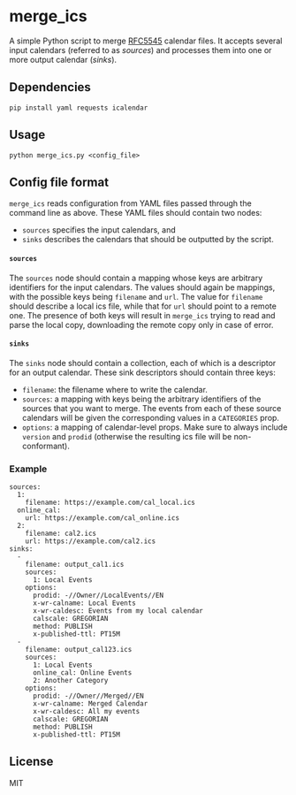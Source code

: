 merge_ics
=========

A simple Python script to merge [RFC5545](https://tools.ietf.org/html/rfc5545) calendar files. It accepts several input calendars (referred to as *sources*) and processes them into one or more output calendar (*sinks*).

## Dependencies

```
pip install yaml requests icalendar
```

## Usage

```
python merge_ics.py <config_file>
```

## Config file format

`merge_ics` reads configuration from YAML files passed through the command line as above. These YAML files should contain two nodes:
- `sources` specifies the input calendars, and
- `sinks` describes the calendars that should be outputted by the script.

#### `sources`

The `sources` node should contain a mapping whose keys are arbitrary identifiers for the input calendars. The values should again be mappings, with the possible keys being `filename` and `url`. The value for `filename` should describe a local ics file, while that for `url` should point to a remote one. The presence of both keys will result in `merge_ics` trying to read and parse the local copy, downloading the remote copy only in case of error.

#### `sinks`

The `sinks` node should contain a collection, each of which is a descriptor for an output calendar. These sink descriptors should contain three keys:

- `filename`: the filename where to write the calendar.
- `sources`: a mapping with keys being the arbitrary identifiers of the sources that you want to merge. The events from each of these source calendars will be given the corresponding values in a `CATEGORIES` prop.
- `options`: a mapping of calendar-level props. Make sure to always include `version` and `prodid` (otherwise the resulting ics file will be non-conformant).

### Example

```
sources:
  1:
    filename: https://example.com/cal_local.ics
  online_cal:
    url: https://example.com/cal_online.ics
  2:
    filename: cal2.ics
    url: https://example.com/cal2.ics
sinks:
  -
    filename: output_cal1.ics
    sources:
      1: Local Events
    options:
      prodid: -//Owner//LocalEvents//EN
      x-wr-calname: Local Events
      x-wr-caldesc: Events from my local calendar
      calscale: GREGORIAN
      method: PUBLISH
      x-published-ttl: PT15M
  -
    filename: output_cal123.ics
    sources:
      1: Local Events
      online_cal: Online Events
      2: Another Category
    options:
      prodid: -//Owner//Merged//EN
      x-wr-calname: Merged Calendar
      x-wr-caldesc: All my events
      calscale: GREGORIAN
      method: PUBLISH
      x-published-ttl: PT15M
```

## License

MIT
